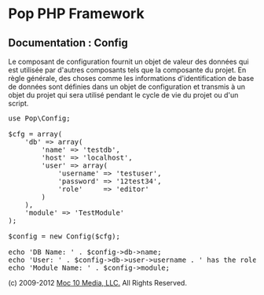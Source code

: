 Pop PHP Framework
=================

Documentation : Config
----------------------

Le composant de configuration fournit un objet de valeur des données qui est utilisée par d'autres composants tels que la composante du projet. En règle générale, des choses comme les informations d'identification de base de données sont définies dans un objet de configuration et transmis à un objet du projet qui sera utilisé pendant le cycle de vie du projet ou d'un script.


<pre>
use Pop\Config;

$cfg = array(
    'db' => array(
        'name' => 'testdb',
        'host' => 'localhost',
        'user' => array(
            'username' => 'testuser',
            'password' => '12test34',
            'role'     => 'editor'
        )
    ),
    'module' => 'TestModule'
);

$config = new Config($cfg);

echo 'DB Name: ' . $config->db->name;
echo 'User: ' . $config->db->user->username . ' has the role: ' . $config->db->user->role;
echo 'Module Name: ' . $config->module;
</pre>

(c) 2009-2012 [Moc 10 Media, LLC.](http://www.moc10media.com) All Rights Reserved.
